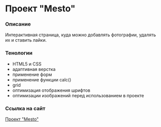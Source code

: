 # Проект "Mesto"

### Описание

Интерактивная страница, куда можно добавлять фотографии, удалять их и ставить лайки.

### Тенологии

* HTML5 и CSS
* адаптивная верстка
* применение форм
* применение функции calc()
* grid
* оптимизация отображения шрифтов
* оптимизации изображений перед использованием в проекте

### Ссылка на сайт
[Проект "Mesto"](https://nikolaysolop.github.io/russian-travel/index.html)